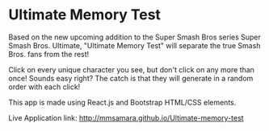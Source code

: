 # Ultimate Memory Test

Based on the new upcoming addition to the Super Smash Bros series Super Smash Bros. Ultimate, "Ultimate Memory Test" will separate the true Smash Bros. fans from the rest!

Click on every unique character you see, but don't click on any more than once! Sounds easy right? The catch is that they will generate in a random order with each click!

This app is made using React.js and Bootstrap HTML/CSS elements.

Live Application link: http://mmsamara.github.io/Ultimate-memory-test
